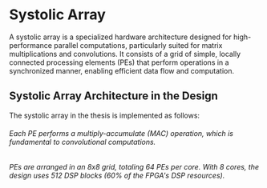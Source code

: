 # Systolic Array
A systolic array is a specialized hardware architecture designed for high-performance parallel computations, particularly suited for matrix multiplications and convolutions. It consists of a grid of simple, locally connected processing elements (PEs) that perform operations in a synchronized manner, enabling efficient data flow and computation.

## Systolic Array Architecture in the Design
The systolic array in the thesis is implemented as follows:
###### Each PE performs a multiply-accumulate (MAC) operation, which is fundamental to convolutional computations.


###### PEs are arranged in an 8x8 grid, totaling 64 PEs per core. With 8 cores, the design uses 512 DSP blocks (60% of the FPGA's DSP resources).
